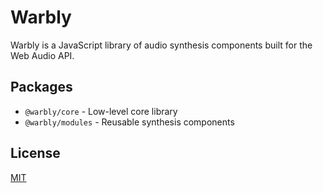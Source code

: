 # Warbly

Warbly is a JavaScript library of audio synthesis components built for the Web Audio API.

## Packages

- `@warbly/core` - Low-level core library
- `@warbly/modules` - Reusable synthesis components

## License

[MIT](LICENSE)
